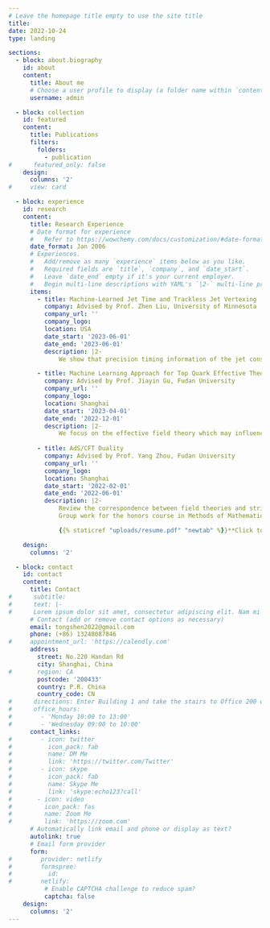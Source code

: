 ```yaml
---
# Leave the homepage title empty to use the site title
title:
date: 2022-10-24
type: landing

sections:
  - block: about.biography
    id: about
    content:
      title: About me
      # Choose a user profile to display (a folder name within `content/authors/`)
      username: admin

  - block: collection
    id: featured
    content:
      title: Publications
      filters:
        folders:
          - publication
#      featured_only: false
    design:
      columns: '2'
#     view: card

  - block: experience
    id: research
    content:
      title: Research Experience
      # Date format for experience
      #   Refer to https://wowchemy.com/docs/customization/#date-format
      date_format: Jan 2006
      # Experiences.
      #   Add/remove as many `experience` items below as you like.
      #   Required fields are `title`, `company`, and `date_start`.
      #   Leave `date_end` empty if it's your current employer.
      #   Begin multi-line descriptions with YAML's `|2-` multi-line prefix.
      items:
        - title: Machine-Learned Jet Time and Trackless Jet Vertexing
          company: Advised by Prof. Zhen Liu, University of Minnesota
          company_url: ''
          company_logo: 
          location: USA
          date_start: '2023-06-01'
          date_end: '2023-06-01'
          description: |2-
              We show that precision timing information of the jet constituents in conjunction with machine learning allows for a more precise definition of jet time and also an independent reconstruction of displaced vertex for trackless jets. This highlights the power and the importance of timing information for jets in colliders, which is complementary to tracking information and uniquely the leading observable for heavy neutral long-lived particles

        - title: Machine Learning Approach for Top Quark Effective Theory
          company: Advised by Prof. Jiayin Gu, Fudan University
          company_url: ''
          company_logo: 
          location: Shanghai
          date_start: '2023-04-01'
          date_end: '2022-12-01'
          description: |2-
              We focus on the effective field theory which may influence the generation and decay of top quark in future collider. Machine learning techniques are applied to analyze the data generated by Madgraph and detector simulations. We use the likelihood score as the target function and fisher information as the evaluation method. This can estimate a constraint on the coefficient of effective theory 
    
        - title: AdS/CFT Duality
          company: Advised by Prof. Yang Zhou, Fudan University
          company_url: ''
          company_logo: 
          location: Shanghai
          date_start: '2022-02-01'
          date_end: '2022-06-01'
          description: |2-
              Review the correspondence between field theories and string theory. Focus on the relation between compactifications of string theory on Anti-de Sitter spaces and conformal field theories
              Group work for the honors course in Methods of Mathematical Physics. Grade A

              {{% staticref "uploads/resume.pdf" "newtab" %}}**Click to view more details**{{% /staticref %}}

    design:
      columns: '2'

  - block: contact
    id: contact
    content:
      title: Contact
#      subtitle:
#      text: |-
#      Lorem ipsum dolor sit amet, consectetur adipiscing elit. Nam mi diam, venenatis ut magna et, vehicula efficitur enim.
      # Contact (add or remove contact options as necessary)
      email: tongshen2022@gmail.com
      phone: (+86) 13248087846
#     appointment_url: 'https://calendly.com'
      address:
        street: No.220 Handan Rd
        city: Shanghai, China
#       region: CA
        postcode: '200433'
        country: P.R. China
        country_code: CN
#      directions: Enter Building 1 and take the stairs to Office 200 on Floor 2
#      office_hours:
#        - 'Monday 10:00 to 13:00'
#        - 'Wednesday 09:00 to 10:00'
      contact_links:
#        - icon: twitter
#          icon_pack: fab
#          name: DM Me
#          link: 'https://twitter.com/Twitter'
#        - icon: skype
#          icon_pack: fab
#          name: Skype Me
#          link: 'skype:echo123?call'
#       - icon: video
#         icon_pack: fas
#         name: Zoom Me
#         link: 'https://zoom.com'
      # Automatically link email and phone or display as text?
      autolink: true
      # Email form provider
      form:
#        provider: netlify
#        formspree:
#          id:
#        netlify:
          # Enable CAPTCHA challenge to reduce spam?
          captcha: false
    design:
      columns: '2'
---
```

